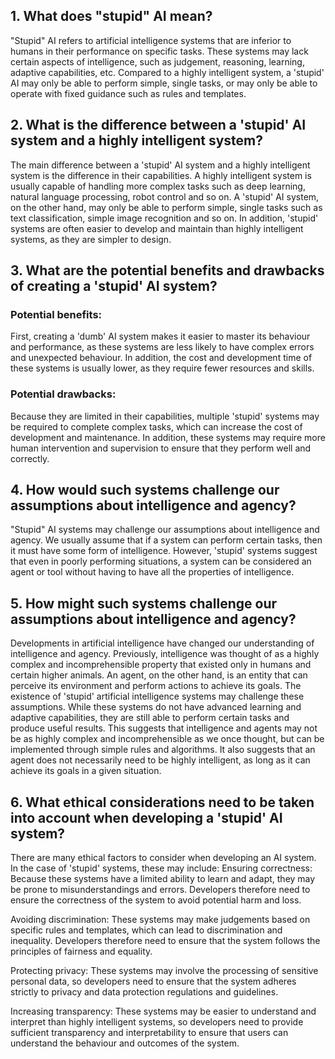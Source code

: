 
## 1. What does "stupid" AI mean?

"Stupid" AI refers to artificial intelligence systems that are inferior to humans in their performance on specific tasks. These systems may lack certain aspects of intelligence, such as judgement, reasoning, learning, adaptive capabilities, etc. Compared to a highly intelligent system, a 'stupid' AI may only be able to perform simple, single tasks, or may only be able to operate with fixed guidance such as rules and templates.


## 2. What is the difference between a 'stupid' AI system and a highly intelligent system?

The main difference between a 'stupid' AI system and a highly intelligent system is the difference in their capabilities. A highly intelligent system is usually capable of handling more complex tasks such as deep learning, natural language processing, robot control and so on. A 'stupid' AI system, on the other hand, may only be able to perform simple, single tasks such as text classification, simple image recognition and so on. In addition, 'stupid' systems are often easier to develop and maintain than highly intelligent systems, as they are simpler to design.


## 3. What are the potential benefits and drawbacks of creating a 'stupid' AI system?

### Potential benefits:

First, creating a 'dumb' AI system makes it easier to master its behaviour and performance, as these systems are less likely to have complex errors and unexpected behaviour. In addition, the cost and development time of these systems is usually lower, as they require fewer resources and skills.

### Potential drawbacks:

Because they are limited in their capabilities, multiple 'stupid' systems may be required to complete complex tasks, which can increase the cost of development and maintenance. In addition, these systems may require more human intervention and supervision to ensure that they perform well and correctly.


## 4. How would such systems challenge our assumptions about intelligence and agency?

"Stupid" AI systems may challenge our assumptions about intelligence and agency. We usually assume that if a system can perform certain tasks, then it must have some form of intelligence. However, 'stupid' systems suggest that even in poorly performing situations, a system can be considered an agent or tool without having to have all the properties of intelligence.


## 5. How might such systems challenge our assumptions about intelligence and agency?

Developments in artificial intelligence have changed our understanding of intelligence and agency. Previously, intelligence was thought of as a highly complex and incomprehensible property that existed only in humans and certain higher animals. An agent, on the other hand, is an entity that can perceive its environment and perform actions to achieve its goals. The existence of 'stupid' artificial intelligence systems may challenge these assumptions. While these systems do not have advanced learning and adaptive capabilities, they are still able to perform certain tasks and produce useful results. This suggests that intelligence and agents may not be as highly complex and incomprehensible as we once thought, but can be implemented through simple rules and algorithms. It also suggests that an agent does not necessarily need to be highly intelligent, as long as it can achieve its goals in a given situation.


## 6. What ethical considerations need to be taken into account when developing a 'stupid' AI system?

There are many ethical factors to consider when developing an AI system. In the case of 'stupid' systems, these may include:
Ensuring correctness: Because these systems have a limited ability to learn and adapt, they may be prone to misunderstandings and errors. Developers therefore need to ensure the correctness of the system to avoid potential harm and loss.

Avoiding discrimination: These systems may make judgements based on specific rules and templates, which can lead to discrimination and inequality. Developers therefore need to ensure that the system follows the principles of fairness and equality.

Protecting privacy: These systems may involve the processing of sensitive personal data, so developers need to ensure that the system adheres strictly to privacy and data protection regulations and guidelines.

Increasing transparency: These systems may be easier to understand and interpret than highly intelligent systems, so developers need to provide sufficient transparency and interpretability to ensure that users can understand the behaviour and outcomes of the system.
